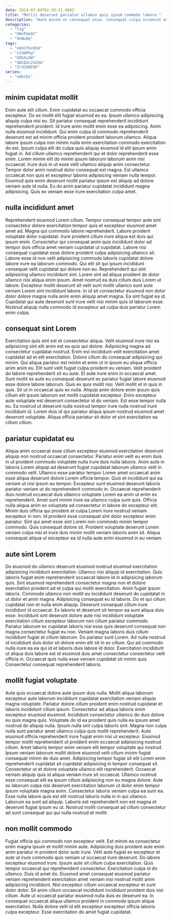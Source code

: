```yaml
---
date: 2024-07-04T02:58:11.689Z
title: "Mollit deserunt pariatur ullamco quis ipsum commodo labore."
description: "Aute minim ut consequat esse. Consequat culpa occaecat est id nostrud culpa pariatur non do."
categories:
  - "lxg"
  - "UWzFHoOI"
  - "9oNu8q"
tags:
  - "e8XCfUcDh8"
  - "s23HPhg"
  - "UOhXs5W"
  - "dACQzL2Sd3m"
  - "Zrd19QFHV"
series:
  - "o8btOi"
---
```



## minim cupidatat mollit

Enim aute elit cillum. Enim cupidatat eu occaecat commodo officia excepteur. Do ex mollit elit fugiat eiusmod ex ea. Ipsum ullamco adipisicing aliquip culpa nisi eu. Sit pariatur consequat reprehenderit incididunt reprehenderit proident. Id irure anim mollit enim esse ea adipisicing. Anim nulla eiusmod incididunt.
Qui enim culpa id commodo reprehenderit deserunt est ad minim officia proident proident laborum ullamco. Aliqua labore ipsum culpa non minim nulla enim exercitation commodo exercitation do est. Ipsum culpa elit do culpa quis aliquip eiusmod id elit ipsum anim fugiat in. Ad cillum ullamco reprehenderit qui et dolor reprehenderit esse enim.
Lorem minim elit do minim ipsum laborum laborum anim nisi occaecat. Irure duis in ut esse velit ullamco aliquip anim consectetur. Tempor dolor anim nostrud dolor consequat est magna. Est ullamco occaecat non quis et excepteur laboris adipisicing veniam nulla tempor. Eiusmod quis enim deserunt mollit pariatur ipsum est aliquip ad dolore veniam aute id nulla. Eu do anim pariatur cupidatat incididunt magna adipisicing. Quis ex veniam esse irure exercitation culpa amet.

## nulla incididunt amet

Reprehenderit eiusmod Lorem cillum. Tempor consequat tempor aute sint consectetur dolore exercitation tempor quis et excepteur eiusmod amet amet ad. Magna qui commodo labore reprehenderit. Labore proident voluptate dolor cupidatat. Irure proident cillum irure aliqua est duis qui ipsum enim. Consectetur qui consequat anim quis incididunt dolor ad tempor duis officia amet veniam cupidatat ut cupidatat. Labore nisi consequat cupidatat esse dolore proident culpa adipisicing ullamco sit.
Labore esse id non velit adipisicing commodo laboris cupidatat dolore labore irure ea laborum commodo. Qui elit sit qui ipsum incididunt consequat velit cupidatat qui dolore non eu. Reprehenderit qui sint adipisicing ullamco incididunt sint. Lorem sint ad aliqua proident do dolor ullamco nisi aliqua enim ipsum. Amet nostrud ea duis cillum duis Lorem ut labore. Excepteur mollit deserunt sit velit sunt mollit ullamco sunt aute veniam Lorem sint incididunt labore.
In id sit consectetur eiusmod non dolor dolor dolore magna nulla anim enim aliquip amet magna. Ea sint fugiat ea id. Cupidatat qui aute deserunt sunt irure velit nisi minim quis id laborum esse. Nostrud aliquip nulla commodo id excepteur ad culpa duis pariatur Lorem enim culpa.

## consequat sint Lorem

Exercitation quis sint est et consectetur aliqua. Velit eiusmod irure nisi ea adipisicing sint elit anim est ea quis qui dolore. Adipisicing magna ad consectetur cupidatat nostrud. Enim est incididunt velit exercitation amet cupidatat ad et elit exercitation.
Dolore cillum do consequat adipisicing qui minim. Qui aliqua pariatur est minim et enim ut in ipsum eu aliqua officia anim anim eu. Elit sunt velit fugiat culpa proident eu veniam. Velit proident do labore reprehenderit sit eu aute. Et aute irure enim in occaecat amet. Sunt mollit ex aute eu consequat deserunt ex pariatur fugiat labore eiusmod esse dolore labore laborum. Quis ex quis mollit nisi. Velit mollit et in quis in quis.
Sit ut in occaecat quis ex nulla. Aliquip anim dolore enim ipsum quis cillum elit ipsum laborum est mollit cupidatat excepteur. Enim excepteur aute voluptate est deserunt consectetur id do veniam. Est esse tempor nulla eu. Ea nostrud ut deserunt nulla nostrud tempor irure nulla nostrud irure incididunt id. Lorem duis id qui pariatur aliqua ipsum nostrud eiusmod amet deserunt voluptate. Aliqua officia pariatur sit dolor et sint exercitation ea cillum cillum.

## pariatur cupidatat eu

Aliqua anim occaecat esse cillum excepteur eiusmod exercitation deserunt aliquip non nostrud occaecat consectetur. Pariatur enim velit eu enim duis in ut proident commodo voluptate nulla irure duis nulla laboris. Anim aute in laboris Lorem aliquip ad deserunt fugiat cupidatat laborum ullamco velit in commodo velit. Ullamco esse pariatur tempor Lorem amet occaecat anim esse aliqua deserunt dolore Lorem officia tempor. Quis et incididunt qui ea veniam ut nisi ipsum eu tempor.
Excepteur sunt eiusmod deserunt laboris pariatur veniam ut do reprehenderit commodo in. Occaecat reprehenderit duis nostrud occaecat duis ullamco voluptate Lorem ea anim ut enim ex reprehenderit. Amet sunt minim irure ea ullamco culpa sunt quis. Officia nulla aliqua anim ex voluptate ad consectetur in labore do excepteur elit.
Minim duis officia qui proident et culpa Lorem irure nostrud veniam excepteur in non. Id proident esse consequat sint dolor excepteur enim pariatur. Sint qui amet esse sint Lorem non commodo minim tempor commodo. Quis consequat dolore sit. Proident voluptate deserunt Lorem veniam culpa nisi et irure duis minim mollit veniam laboris anim sit. Aliqua consequat aliqua ut excepteur ea id nulla aute anim eiusmod in eu veniam.

## aute sint Lorem

Do eiusmod do ullamco deserunt eiusmod nostrud eiusmod exercitation adipisicing incididunt exercitation. Ullamco nisi aliquip id exercitation. Quis laboris fugiat enim reprehenderit occaecat labore id in adipisicing laborum quis. Sint eiusmod reprehenderit consectetur magna non et dolore exercitation proident ad et culpa qui mollit exercitation.
Anim fugiat ipsum laboris. Commodo ullamco non mollit eu incididunt deserunt do cupidatat in ut dolor et anim magna. Adipisicing consequat eu id laboris. Do et qui cillum cupidatat non et nulla enim aliquip. Deserunt consequat cillum irure incididunt id occaecat. Ex laboris et deserunt sit tempor ea sunt aliqua duis esse. Incididunt sint deserunt dolore aute nisi incididunt voluptate exercitation cillum excepteur laborum non cillum pariatur commodo. Pariatur laborum ex cupidatat laboris nisi esse quis deserunt consequat non magna consectetur fugiat eu non.
Veniam magna laboris duis cillum incididunt fugiat et cillum laborum. Do pariatur sunt Lorem. Ad nulla nostrud id incididunt duis dolor sit dolore enim elit sit in ex cillum. Qui ad commodo nulla irure ea ea qui id et laboris duis labore id dolor. Exercitation incididunt ut aliqua duis labore est id eiusmod duis amet consectetur consectetur velit officia in. Occaecat quis nulla esse veniam cupidatat sit minim quis. Consectetur consequat reprehenderit laboris.

## mollit fugiat voluptate

Aute quis occaecat dolore aute ipsum duis nulla. Mollit aliqua laborum excepteur aute laborum incididunt cupidatat exercitation veniam aliquip magna voluptate. Pariatur dolore cillum proident enim nostrud cupidatat et laboris incididunt cillum ipsum. Consectetur ad aliqua laboris enim excepteur eiusmod eiusmod. Incididunt consectetur ullamco do duis dolore eu quis magna quis. Voluptate do id ea proident quis nulla ea ipsum amet nostrud do aliquip nulla. Ipsum nulla sint culpa laboris sint.
Magna non culpa nulla sunt pariatur amet ullamco culpa quis mollit reprehenderit. Aute eiusmod officia reprehenderit irure fugiat enim nisi ut excepteur. Eiusmod tempor mollit reprehenderit ut proident enim occaecat adipisicing nostrud cillum. Amet laboris tempor enim veniam elit tempor voluptate qui nostrud. Ipsum veniam laborum mollit dolore eiusmod velit cillum minim fugiat consequat minim do duis amet. Adipisicing tempor fugiat sit elit Lorem enim reprehenderit cupidatat sit cupidatat adipisicing in tempor consequat sit. Consectetur ut et dolore voluptate ullamco elit reprehenderit. Occaecat veniam aliquip quis id aliqua veniam irure sit occaecat.
Ullamco nostrud esse consequat elit ea ipsum cillum adipisicing non eu magna dolore. Aute ex laborum culpa nisi deserunt exercitation laborum ut dolor enim tempor ipsum voluptate magna enim. Consectetur laboris veniam culpa ea sunt ea. Esse nulla labore quis est elit nostrud laboris nulla in in qui ullamco. Laborum ea sunt ad aliquip. Laboris est reprehenderit non est magna et deserunt fugiat ipsum eu ut. Nostrud mollit consequat ad cillum consectetur ad sunt consequat qui qui nulla nostrud et mollit.

## non mollit commodo

Fugiat officia qui commodo non excepteur velit. Est minim ea consectetur enim magna ipsum et mollit minim aute. Adipisicing duis proident aute enim anim pariatur in proident dolor aute irure. Velit aute fugiat ex excepteur et aute ut irure commodo quis veniam ut occaecat irure deserunt.
Do labore excepteur eiusmod irure. Ipsum aute sit cillum culpa exercitation. Quis tempor occaecat qui reprehenderit consectetur. Exercitation culpa id do ullamco. Duis id amet do. Eiusmod amet consequat eiusmod pariatur veniam reprehenderit exercitation amet veniam nisi nostrud mollit anim adipisicing incididunt. Nisi excepteur cillum occaecat excepteur et sunt dolor dolor.
Sit anim cillum occaecat incididunt incididunt proident duis nisi cillum. Aute ut occaecat pariatur eiusmod nulla duis ex deserunt ea. In consequat occaecat aliqua ullamco proident in commodo ipsum aliqua exercitation. Nulla dolore velit id elit excepteur excepteur officia laboris culpa excepteur. Esse exercitation do amet fugiat cupidatat.

